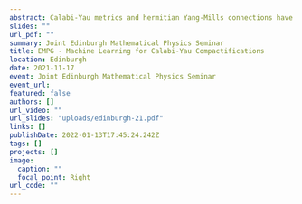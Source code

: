```yaml
---
abstract: Calabi-Yau metrics and hermitian Yang-Mills connections have played a key role in both mathematics and physics in recent decades, and are particularly important for deriving semi-realistic models of particle physics from string theory. Unfortunately, explicit expressions for these objects are few and far between, leaving us unable, for example, to compute particle masses or couplings in string models. I will review recent progress on using machine learning techniques to compute these quantities numerically, with a particular focus on the example of computing gauge connections on line bundles.
slides: ""
url_pdf: ""
summary: Joint Edinburgh Mathematical Physics Seminar
title: EMPG - Machine Learning for Calabi-Yau Compactifications
location: Edinburgh
date: 2021-11-17
event: Joint Edinburgh Mathematical Physics Seminar
event_url:
featured: false
authors: []
url_video: ""
url_slides: "uploads/edinburgh-21.pdf"
links: []
publishDate: 2022-01-13T17:45:24.242Z
tags: []
projects: []
image:
  caption: ""
  focal_point: Right
url_code: ""
---
```

